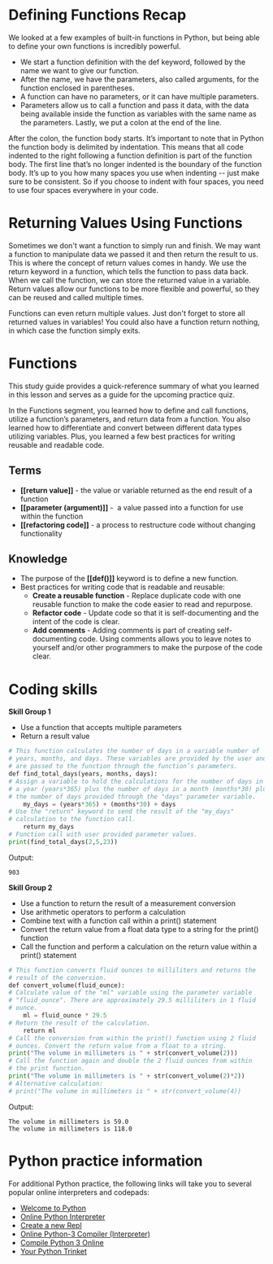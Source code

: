 # Defining Functions Recap

We looked at a few examples of built-in functions in Python, but being able to define your own functions is incredibly powerful. 

- We start a function definition with the def keyword, followed by the name we want to give our function. 
- After the name, we have the parameters, also called arguments, for the function enclosed in parentheses. 
- A function can have no parameters, or it can have multiple parameters. 
- Parameters allow us to call a function and pass it data, with the data being available inside the function as variables with the same name as the parameters. Lastly, we put a colon at the end of the line.

After the colon, the function body starts. It’s important to note that in Python the function body is delimited by indentation. This means that all code indented to the right following a function definition is part of the function body. The first line that’s no longer indented is the boundary of the function body. It’s up to you how many spaces you use when indenting -- just make sure to be consistent. So if you choose to indent with four spaces, you need to use four spaces everywhere in your code.

# Returning Values Using Functions

Sometimes we don't want a function to simply run and finish. We may want a function to manipulate data we passed it and then return the result to us. This is where the concept of return values comes in handy. We use the return keyword in a function, which tells the function to pass data back. When we call the function, we can store the returned value in a variable. Return values allow our functions to be more flexible and powerful, so they can be reused and called multiple times.

Functions can even return multiple values. Just don't forget to store all returned values in variables! You could also have a function return nothing, in which case the function simply exits.

# Functions

This study guide provides a quick-reference summary of what you learned in this lesson and serves as a guide for the upcoming practice quiz.  

In the Functions segment, you learned how to define and call functions, utilize a function’s parameters, and return data from a function. You also learned how to differentiate and convert between different data types utilizing variables. Plus, you learned a few best practices for writing reusable and readable code. 

## Terms

- **[[return value]]** - the value or variable returned as the end result of a function
- **[[parameter (argument)]]** -  a value passed into a function for use within the function
- **[[refactoring code]]** - a process to restructure code without changing functionality

## Knowledge

- The purpose of the **[[def()]]** keyword is to define a new function. 
- Best practices for writing code that is readable and reusable:
    - **Create a reusable function** - Replace duplicate code with one reusable function to make the code easier to read and repurpose.
    - **Refactor code** - Update code so that it is self-documenting and the intent of the code is clear.
    - **Add comments** - Adding comments is part of creating self-documenting code. Using comments allows you to leave notes to yourself and/or other programmers to make the purpose of the code clear.

# Coding skills

**Skill Group 1**
- Use a function that accepts multiple parameters
- Return a result value

```python
# This function calculates the number of days in a variable number of 
# years, months, and days. These variables are provided by the user and
# are passed to the function through the function’s parameters.
def find_total_days(years, months, days):
# Assign a variable to hold the calculations for the number of days in
# a year (years*365) plus the number of days in a month (months*30) plus
# the number of days provided through the "days" parameter variable.
    my_days = (years*365) + (months*30) + days
# Use the "return" keyword to send the result of the "my_days"  
# calculation to the function call. 
    return my_days
# Function call with user provided parameter values. 
print(find_total_days(2,5,23))
```
Output:
```output
903
```

**Skill Group 2**

- Use a function to return the result of a measurement conversion
- Use arithmetic operators to perform a calculation
- Combine text with a function call within a print() statement
- Convert the return value from a float data type to a string for the print() function
- Call the function and perform a calculation on the return value within a print() statement

```python
# This function converts fluid ounces to milliliters and returns the 
# result of the conversion.
def convert_volume(fluid_ounce):
# Calculate value of the "ml" variable using the parameter variable 
# "fluid_ounce". There are approximately 29.5 milliliters in 1 fluid
# ounce.
    ml = fluid_ounce * 29.5  
# Return the result of the calculation.  
    return ml
# Call the conversion from within the print() function using 2 fluid 
# ounces. Convert the return value from a float to a string.  
print("The volume in millimeters is " + str(convert_volume(2)))
# Call the function again and double the 2 fluid ounces from within
# the print function.
print("The volume in millimeters is " + str(convert_volume(2)*2))
# Alternative calculation:
# print("The volume in millimeters is " + str(convert_volume(4))
```
Output:
```output
The volume in millimeters is 59.0
The volume in millimeters is 118.0
```

# Python practice information

For additional Python practice, the following links will take you to several popular online interpreters and codepads:

- [Welcome to Python](https://www.python.org/shell/)
- [Online Python Interpreter](https://www.onlinegdb.com/online_python_interpreter)
- [Create a new Repl](https://repl.it/languages/python3)
- [Online Python-3 Compiler (Interpreter)](https://www.tutorialspoint.com/execute_python3_online.php)
- [Compile Python 3 Online](https://rextester.com/l/python3_online_compiler)
- [Your Python Trinket](https://trinket.io/python3)